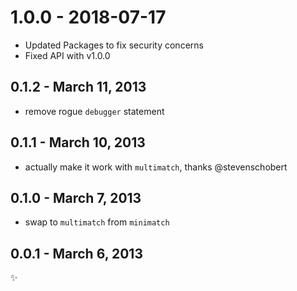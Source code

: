 
# 1.0.0 - 2018-07-17

* Updated Packages to fix security concerns
* Fixed API with v1.0.0

## 0.1.2 - March 11, 2013

* remove rogue `debugger` statement

## 0.1.1 - March 10, 2013

* actually make it work with `multimatch`, thanks @stevenschobert

## 0.1.0 - March 7, 2013

* swap to `multimatch` from `minimatch`

## 0.0.1 - March 6, 2013

:sparkles: